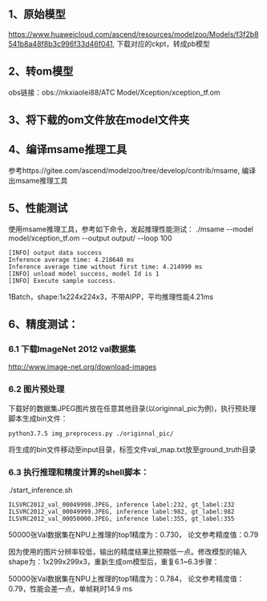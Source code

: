 ## 1、原始模型
https://www.huaweicloud.com/ascend/resources/modelzoo/Models/f3f2b8541b8a48f8b3c996f33d46f041, 下载对应的ckpt，转成pb模型

## 2、转om模型
obs链接：obs://nkxiaolei88/ATC Model/Xception/xception_tf.om

## 3、将下载的om文件放在model文件夹

## 4、编译msame推理工具
参考https://gitee.com/ascend/modelzoo/tree/develop/contrib/msame, 编译出msame推理工具

## 5、性能测试
使用msame推理工具，参考如下命令，发起推理性能测试： ./msame --model model/xception_tf.om --output output/ --loop 100
```
[INFO] output data success
Inference average time: 4.218640 ms
Inference average time without first time: 4.214990 ms
[INFO] unload model success, model Id is 1
[INFO] Execute sample success.
```
1Batch，shape:1x224x224x3，不带AIPP，平均推理性能4.21ms

## 6、精度测试：

### 6.1 下载ImageNet 2012 val数据集
http://www.image-net.org/download-images

### 6.2 图片预处理
下载好的数据集JPEG图片放在任意其他目录(以originnal_pic为例)，执行预处理脚本生成bin文件： 
```
python3.7.5 img_preprocess.py ./originnal_pic/ 
```
将生成的bin文件移动至input目录，标签文件val_map.txt放至ground_truth目录

### 6.3 执行推理和精度计算的shell脚本： 
./start_inference.sh
```
ILSVRC2012_val_00049998.JPEG, inference label:232, gt_label:232
ILSVRC2012_val_00049999.JPEG, inference label:982, gt_label:982
ILSVRC2012_val_00050000.JPEG, inference label:355, gt_label:355
```
50000张Val数据集在NPU上推理的top1精度为：0.730， 论文参考精度值：0.79

因为使用的图片分辨率较低，输出的精度结果比预期低一点。修改模型的输入shape为：1x299x299x3，重新生成om模型后，重复6.1~6.3步骤：

50000张Val数据集在NPU上推理的top1精度为：0.784， 论文参考精度值：0.79，性能会差一点，单帧耗时14.9 ms
